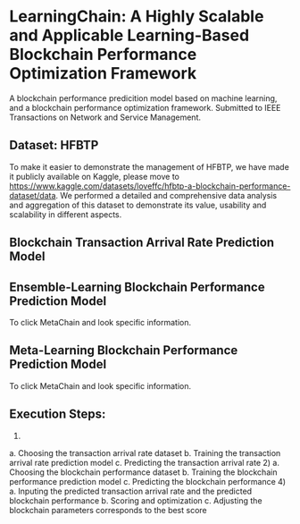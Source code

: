 # LearningChain: A Highly Scalable and Applicable Learning-Based Blockchain Performance Optimization Framework
A blockchain performance predicition model based on machine learning, and a blockchain performance optimization framework. Submitted to IEEE Transactions on Network and Service Management.
## Dataset: HFBTP
To make it easier to demonstrate the management of HFBTP, we have made it publicly available on Kaggle, please move to https://www.kaggle.com/datasets/loveffc/hfbtp-a-blockchain-performance-dataset/data. We performed a detailed and comprehensive data analysis and aggregation of this dataset to demonstrate its value, usability and scalability in different aspects.
## Blockchain Transaction Arrival Rate Prediction Model
## Ensemble-Learning Blockchain Performance Prediction Model
To click MetaChain and look specific information.
## Meta-Learning Blockchain Performance Prediction Model
To click MetaChain and look specific information.
## Execution Steps:
1)
  a. Choosing the transaction arrival rate dataset
  b. Training the transaction arrival rate prediction model
  c. Predicting the transaction arrival rate
2)
  a. Choosing the blockchain performance dataset
  b. Training the blockchain performance prediction model
  c. Predicting the blockchain performance
4)
   a. Inputing the predicted transaction arrival rate and the predicted blockchain performance
   b. Scoring and optimization
   c. Adjusting the blockchain parameters corresponds to the best score
